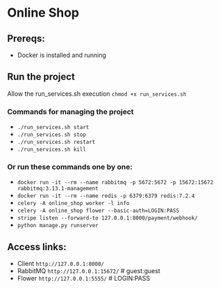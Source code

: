 # Online Shop
## Prereqs:
- Docker is installed and running

## Run the project
Allow the run_services.sh execution `chmod +x run_services.sh`

### Commands for managing the project
- `./run_services.sh start`
- `./run_services.sh stop`
- `./run_services.sh restart`
- `./run_services.sh kill`

### Or run these commands one by one:
- `docker run -it --rm --name rabbitmq -p 5672:5672 -p 15672:15672 rabbitmq:3.13.1-management`
- `docker run -it --rm --name redis -p 6379:6379 redis:7.2.4`
- `celery -A online_shop worker -l info`
- `celery -A online_shop flower --basic-auth=LOGIN:PASS`
- `stripe listen --forward-to 127.0.0.1:8000/payment/webhook/`
- `python manage.py runserver`

## Access links:
- Client `http://127.0.0.1:8000/`
- RabbitMQ `http://127.0.0.1:15672/` # guest:guest
- Flower `http://127.0.0.1:5555/` # LOGIN:PASS

